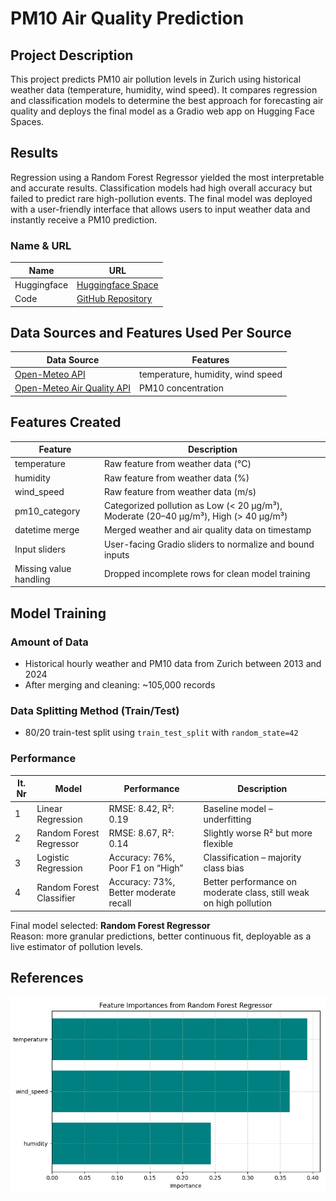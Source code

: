 # PM10 Air Quality Prediction

## Project Description
This project predicts PM10 air pollution levels in Zurich using historical weather data (temperature, humidity, wind speed). It compares regression and classification models to determine the best approach for forecasting air quality and deploys the final model as a Gradio web app on Hugging Face Spaces.

## Results
Regression using a Random Forest Regressor yielded the most interpretable and accurate results. Classification models had high overall accuracy but failed to predict rare high-pollution events. The final model was deployed with a user-friendly interface that allows users to input weather data and instantly receive a PM10 prediction.

### Name & URL
| Name         | URL |
|--------------|-----|
| Huggingface  | [Huggingface Space](https://huggingface.co/spaces/joyjkl/pm10-predictor) |
| Code         | [GitHub Repository](https://github.com/Jojoyoj/weather) |

## Data Sources and Features Used Per Source
| Data Source | Features |
|-------------|----------|
| [Open-Meteo API](https://open-meteo.com/) | temperature, humidity, wind speed |
| [Open-Meteo Air Quality API](https://open-meteo.com/en/docs/air-quality-api) | PM10 concentration |

## Features Created
| Feature | Description |
|---------|-------------|
| temperature   | Raw feature from weather data (°C) |
| humidity      | Raw feature from weather data (%) |
| wind_speed    | Raw feature from weather data (m/s) |
| pm10_category | Categorized pollution as Low (< 20 µg/m³), Moderate (20–40 µg/m³), High (> 40 µg/m³) |
| datetime merge| Merged weather and air quality data on timestamp |
| Input sliders   | User-facing Gradio sliders to normalize and bound inputs |
| Missing value handling | Dropped incomplete rows for clean model training |


## Model Training
### Amount of Data
- Historical hourly weather and PM10 data from Zurich between 2013 and 2024
- After merging and cleaning: ~105,000 records

### Data Splitting Method (Train/Test)
- 80/20 train-test split using `train_test_split` with `random_state=42`

### Performance

| It. Nr | Model | Performance | Description |
|--------|--------|-------------|-------------|
| 1 | Linear Regression | RMSE: 8.42, R²: 0.19 | Baseline model – underfitting |
| 2 | Random Forest Regressor | RMSE: 8.67, R²: 0.14 | Slightly worse R² but more flexible |
| 3 | Logistic Regression | Accuracy: 76%, Poor F1 on “High” | Classification – majority class bias |
| 4 | Random Forest Classifier | Accuracy: 73%, Better moderate recall | Better performance on moderate class, still weak on high pollution |

Final model selected: **Random Forest Regressor**  
Reason: more granular predictions, better continuous fit, deployable as a live estimator of pollution levels.

## References
<img src="importance.png">
